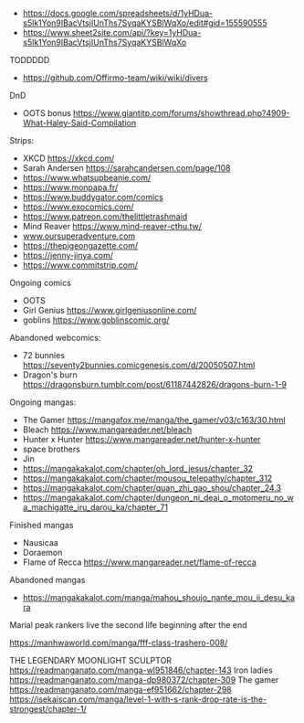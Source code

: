 
- https://docs.google.com/spreadsheets/d/1yHDua-s5lk1Yon9IBacVtsjIUnThs7SyqaKYSBlWqXo/edit#gid=155590555
- https://www.sheet2site.com/api/?key=1yHDua-s5lk1Yon9IBacVtsjIUnThs7SyqaKYSBlWqXo

TODDDDD
- https://github.com/Offirmo-team/wiki/wiki/divers


DnD
- OOTS bonus https://www.giantitp.com/forums/showthread.php?4909-What-Haley-Said-Compilation


Strips:
- XKCD https://xkcd.com/
- Sarah Andersen https://sarahcandersen.com/page/108
- https://www.whatsupbeanie.com/
- https://www.monpapa.fr/
- https://www.buddygator.com/comics
- https://www.exocomics.com/
- https://www.patreon.com/thelittletrashmaid
- Mind Reaver https://www.mind-reaver-cthu.tw/
- www.oursuperadventure.com
- https://thepigeongazette.com/
- https://jenny-jinya.com/
- https://www.commitstrip.com/

Ongoing comics
- OOTS
- Girl Genius https://www.girlgeniusonline.com/
- goblins https://www.goblinscomic.org/


Abandoned webcomics:
- 72 bunnies https://seventy2bunnies.comicgenesis.com/d/20050507.html
- Dragon's burn https://dragonsburn.tumblr.com/post/61187442826/dragons-burn-1-9


Ongoing mangas:
- The Gamer https://mangafox.me/manga/the_gamer/v03/c163/30.html
- Bleach https://www.mangareader.net/bleach
- Hunter x Hunter https://www.mangareader.net/hunter-x-hunter
- space brothers
- Jin
- https://mangakakalot.com/chapter/oh_lord_jesus/chapter_32
- https://mangakakalot.com/chapter/mousou_telepathy/chapter_312
- https://mangakakalot.com/chapter/quan_zhi_gao_shou/chapter_24.3
- https://mangakakalot.com/chapter/dungeon_ni_deai_o_motomeru_no_wa_machigatte_iru_darou_ka/chapter_71


Finished mangas
- Nausicaa
- Doraemon
- Flame of Recca https://www.mangareader.net/flame-of-recca


Abandoned mangas
- https://mangakakalot.com/manga/mahou_shoujo_nante_mou_ii_desu_kara


Marial peak
rankers
live the second life
beginning after the end

https://manhwaworld.com/manga/fff-class-trashero-008/

THE LEGENDARY MOONLIGHT SCULPTOR https://readmanganato.com/manga-wl951846/chapter-143
Iron ladies https://readmanganato.com/manga-dp980372/chapter-309
The gamer https://readmanganato.com/manga-ef951662/chapter-298
https://isekaiscan.com/manga/level-1-with-s-rank-drop-rate-is-the-strongest/chapter-1/
